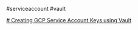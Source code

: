 #serviceaccount #vault 


[# Creating GCP Service Account Keys using Vault](https://github.ford.com/Secrets-Management/ford_habitat_vault_policies/blob/dev/OpenSource_GCP_ServiceAccounts.md)
